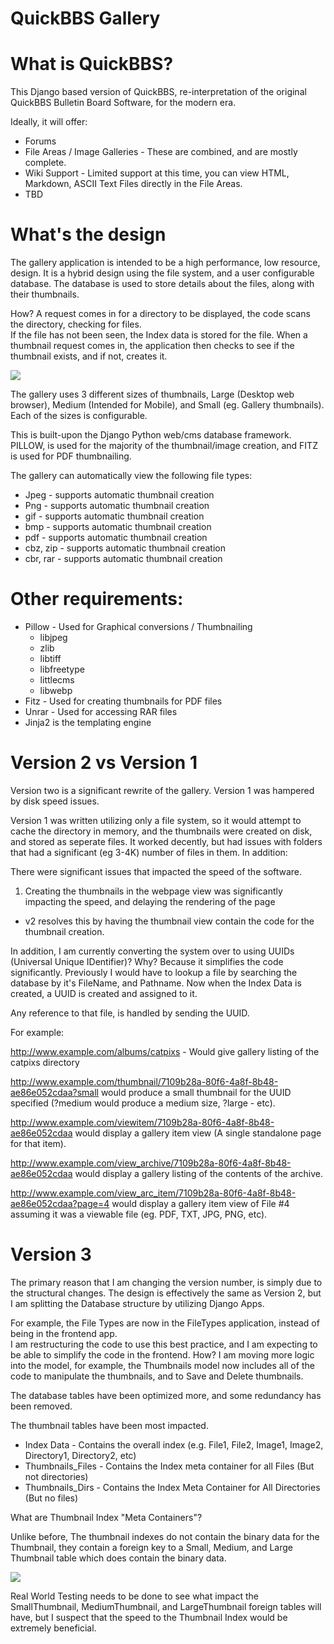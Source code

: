QuickBBS Gallery
========


What is QuickBBS?
=========

This Django based version of QuickBBS, re-interpretation of the original QuickBBS Bulletin Board Software, for 
the modern era. 

Ideally, it will offer:

* Forums
* File Areas / Image Galleries - These are combined, and are mostly complete.
* Wiki Support - Limited support at this time, you can view HTML, Markdown, ASCII Text Files directly in the File Areas.
* TBD


What's the design
=================

The gallery application is intended to be a high performance, low resource, design.  It is a hybrid design using the 
file system, and a user configurable database.  The database is used to store details about the files, along with their
thumbnails.  

How?  A request comes in for a directory to be displayed, the code scans the directory, checking for files.  
If the file has not been seen, the Index data is stored for the file.  When a thumbnail request comes in, 
the application then checks to see if the thumbnail exists, and if not, creates it.

[![](https://mermaid.ink/img/pako:eNp1U8tOwzAQ_JWVT0GCH-gBqY2DxIFS9SEOBFVbZ5NYTexiO4KK8O84TlKghZwi78zs7I79wYTOiE1YYfBQwpqnCvz3RLslvTZkHdzc3ELLpSHhtDmCNnAnK7ItzKK4JLGH3G5jFCVt1wbFXqriqteYnVOVdiAVpL58wWkfopVABSf0IPLQi1zgg0o4gs0hQ0dZC_yZS3uo8AhvtDtgQS-_jNzpRmWdgZ72tw3gP_vOo4XRgqyFuERVkO3o5xbnAfoYxYa8j25BvaOwJ1iS0Caz4-AcHe7QEtyrjN63HoeDzGOQWYwy67KpdwplNSiMAqdzuw05dP1-nHlzdhBcBMF_Av2mtNPpEGRvqXMIuVftum029xx0Du7kxqEpyA0tptNebe6TDev1t2IWjSkkxmjzGxnH0TBOgA_FOD4zBVz7ybr7krxL61rOL9byLzUwbJsk0Yp83t8Fp0FUktRonvNATRJ2zWoyNcrMv4OPrpgyV1JNKZv434xybCqXslR9eig2Tq-OSrCJMw1dsyaEzSX6F1SzSY6Vpc8vj8oXmw?type=png)](https://mermaid.live/edit#pako:eNp1U8tOwzAQ_JWVT0GCH-gBqY2DxIFS9SEOBFVbZ5NYTexiO4KK8O84TlKghZwi78zs7I79wYTOiE1YYfBQwpqnCvz3RLslvTZkHdzc3ELLpSHhtDmCNnAnK7ItzKK4JLGH3G5jFCVt1wbFXqriqteYnVOVdiAVpL58wWkfopVABSf0IPLQi1zgg0o4gs0hQ0dZC_yZS3uo8AhvtDtgQS-_jNzpRmWdgZ72tw3gP_vOo4XRgqyFuERVkO3o5xbnAfoYxYa8j25BvaOwJ1iS0Caz4-AcHe7QEtyrjN63HoeDzGOQWYwy67KpdwplNSiMAqdzuw05dP1-nHlzdhBcBMF_Av2mtNPpEGRvqXMIuVftum029xx0Du7kxqEpyA0tptNebe6TDev1t2IWjSkkxmjzGxnH0TBOgA_FOD4zBVz7ybr7krxL61rOL9byLzUwbJsk0Yp83t8Fp0FUktRonvNATRJ2zWoyNcrMv4OPrpgyV1JNKZv434xybCqXslR9eig2Tq-OSrCJMw1dsyaEzSX6F1SzSY6Vpc8vj8oXmw)

The gallery uses 3 different sizes of thumbnails, Large (Desktop web browser), Medium (Intended for Mobile), and 
Small (eg. Gallery thumbnails).  Each of the sizes is configurable.  

This is built-upon the Django Python web/cms database framework.  
PILLOW, is used for the majority of the thumbnail/image creation, and FITZ is used for PDF thumbnailing.  

The gallery can automatically view the following file types:

* Jpeg - supports automatic thumbnail creation
* Png - supports automatic thumbnail creation
* gif - supports automatic thumbnail creation
* bmp - supports automatic thumbnail creation
* pdf - supports automatic thumbnail creation
* cbz, zip - supports automatic thumbnail creation
* cbr, rar - supports automatic thumbnail creation


Other requirements:
========

* Pillow - Used for Graphical conversions / Thumbnailing
   * libjpeg
   * zlib
   * libtiff
   * libfreetype
   * littlecms
   * libwebp
* Fitz - Used for creating thumbnails for PDF files
* Unrar - Used for accessing RAR files
* Jinja2 is the templating engine


Version 2 vs Version 1
==========

Version two is a significant rewrite of the gallery.  Version 1 was hampered by disk speed issues.

Version 1 was written utilizing only a file system, so it would attempt to cache the directory in memory, and the thumbnails were created on disk, and stored as seperate files.  It worked decently, but had issues with folders that had a significant (eg 3-4K) number of files in them.  In addition:

There were significant issues that impacted the speed of the software.

1) Creating the thumbnails in the webpage view was significantly impacting the speed, and delaying the rendering of the page
  * v2 resolves this by having the thumbnail view contain the code for the thumbnail creation.
  
In addition, I am currently converting the system over to using UUIDs (Universal Unique IDentifier)?  Why?  Because it simplifies the code significantly.  Previously I would have to lookup a file by searching the database by it's FileName, and Pathname.  Now when the Index Data is created, a UUID is created and assigned to it.  

Any reference to that file, is handled by sending the UUID.  

For example:

http://www.example.com/albums/catpixs   - Would give gallery listing of the catpixs directory

http://www.example.com/thumbnail/7109b28a-80f6-4a8f-8b48-ae86e052cdaa?small would produce a small thumbnail for the UUID specified (?medium would produce a medium size, ?large - etc).

http://www.example.com/viewitem/7109b28a-80f6-4a8f-8b48-ae86e052cdaa would display a gallery item view (A single standalone page for that item).

http://www.example.com/view_archive/7109b28a-80f6-4a8f-8b48-ae86e052cdaa would display a gallery listing of the contents of the archive.

http://www.example.com/view_arc_item/7109b28a-80f6-4a8f-8b48-ae86e052cdaa?page=4 would display a gallery item view of File #4 assuming it was a viewable file (eg. PDF, TXT, JPG, PNG, etc).  


Version 3
============

The primary reason that I am changing the version number, is simply due to the structural changes.  The design is effectively the 
same as Version 2, but I am splitting the Database structure by utilizing Django Apps.  

For example, the File Types are now in the FileTypes application, instead of being in the frontend app.  
I am restructuring the code to use this best practice, and I am expecting to be able to simplify the code in the frontend.
How?  I am moving more logic into the model, for example, the Thumbnails model now includes all of the code to manipulate the
thumbnails, and to Save and Delete thumbnails.

The database tables have been optimized more, and some redundancy has been removed.

The thumbnail tables have been most impacted.

* Index Data - Contains the overall index (e.g. File1, File2, Image1, Image2, Directory1, Directory2, etc)
* Thumbnails_Files - Contains the Index meta container for all Files (But not directories)
* Thumbnails_Dirs  - Contains the Index Meta Container for All Directories (But no files)

What are Thumbnail Index "Meta Containers"?

Unlike before, The thumbnail indexes do not contain the binary data for the Thumbnail, they contain a foreign key to a
Small, Medium, and Large Thumbnail table which does contain the binary data.

[![](https://mermaid.ink/img/pako:eNp9z8EKwjAMBuBXKTlV2F6gB0-7CHrajgVJm2wrtJ3UFpSxd7eyg4hgToH_-yFZwS7EoGBKeJvF0Oko6pwi8ePaYUbRtkeBKIe5BBPR-T077A733BjZB_T-gwY0nr-RtfLC5Er4q4jkGdPEvwgaCJwCOqrnru-ShjxzYA2qrsQjFp816LhViiUv_TNaUDkVbqDcCDN3DuujAdSI_s7bCwJMUnY?type=png)](https://mermaid.live/edit#pako:eNp9z8EKwjAMBuBXKTlV2F6gB0-7CHrajgVJm2wrtJ3UFpSxd7eyg4hgToH_-yFZwS7EoGBKeJvF0Oko6pwi8ePaYUbRtkeBKIe5BBPR-T077A733BjZB_T-gwY0nr-RtfLC5Er4q4jkGdPEvwgaCJwCOqrnru-ShjxzYA2qrsQjFp816LhViiUv_TNaUDkVbqDcCDN3DuujAdSI_s7bCwJMUnY)

Real World Testing needs to be done to see what impact the SmallThumbnail, MediumThumbnail, and LargeThumbnail foreign tables
will have, but I suspect that the speed to the Thumbnail Index would be extremely beneficial. 